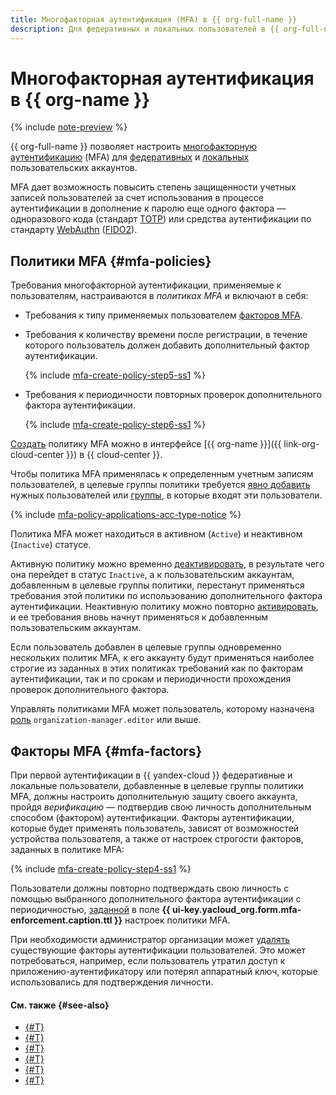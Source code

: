 ```yaml
---
title: Многофакторная аутентификация (MFA) в {{ org-full-name }}
description: Для федеративных и локальных пользователей в {{ org-full-name }} вы можете настроить MFA — многофакторную аутентификацию, позволяющую повысить уровень защищенности учетных записей таких пользователей.
---
```


# Многофакторная аутентификация в {{ org-name }}

{% include [note-preview](../../_includes/note-preview.md) %}

{{ org-full-name }} позволяет настроить [многофакторную аутентификацию](https://ru.wikipedia.org/wiki/Многофакторная_аутентификация) (MFA) для [федеративных](../../iam/concepts/users/accounts.md#saml-federation) и [локальных](../../iam/concepts/users/accounts.md#local) пользовательских аккаунтов.

MFA дает возможность повысить степень защищенности учетных записей пользователей за счет использования в процессе аутентификации в дополнение к паролю еще одного фактора — одноразового кода (стандарт [TOTP](https://ru.wikipedia.org/wiki/TOTP)) или средства аутентификации по стандарту [WebAuthn](https://en.wikipedia.org/wiki/WebAuthn) ([FIDO2](https://en.wikipedia.org/wiki/FIDO_Alliance#FIDO2)).

## Политики MFA {#mfa-policies}

Требования многофакторной аутентификации, применяемые к пользователям, настраиваются в _политиках MFA_ и включают в себя:
* Требования к типу применяемых пользователем [факторов MFA](#mfa-factors).
* Требования к количеству времени после регистрации, в течение которого пользователь должен добавить дополнительный фактор аутентификации.

    {% include [mfa-create-policy-step5-ss1](../../_includes/organization/mfa-create-policy-step5-ss1.md) %}

* Требования к периодичности повторных проверок дополнительного фактора аутентификации.

    {% include [mfa-create-policy-step6-ss1](../../_includes/organization/mfa-create-policy-step6-ss1.md) %}

[Создать](../operations/mfa/create-policy.md) политику MFA можно в интерфейсе [{{ org-name }}]({{ link-org-cloud-center }}) в {{ cloud-center }}.

Чтобы политика MFA применялась к определенным учетным записям пользователей, в целевые группы политики требуется [явно добавить](../operations/mfa/add-users.md) нужных пользователей или [группы](./groups.md), в которые входят эти пользователи.

{% include [mfa-policy-applications-acc-type-notice](../../_includes/organization/mfa-policy-applications-acc-type-notice.md) %}

Политика MFA может находиться в активном (`Active`) и неактивном (`Inactive`) статусе. 

Активную политику можно временно [деактивировать](../operations/mfa/deactivate-reactivate-policy.md#deactivate-policy), в результате чего она перейдет в статус `Inactive`, а к пользовательским аккаунтам, добавленным в целевые группы политики, перестанут применяться требования этой политики по использованию дополнительного фактора аутентификации. Неактивную политику можно повторно [активировать](../operations/mfa/deactivate-reactivate-policy.md#reactivate-policy), и ее требования вновь начнут применяться к добавленным пользовательским аккаунтам.

Если пользователь добавлен в целевые группы одновременно нескольких политик MFA, к его аккаунту будут применяться наиболее строгие из заданных в этих политиках требований как по факторам аутентификации, так и по срокам и периодичности прохождения проверок дополнительного фактора.

Управлять политиками MFA может пользователь, которому назначена [роль](../security/index.md#organization-manager-editor) `organization-manager.editor` или выше.

## Факторы MFA {#mfa-factors}

При первой аутентификации в {{ yandex-cloud }} федеративные и локальные пользователи, добавленные в целевые группы политики MFA, должны настроить дополнительную защиту своего аккаунта, пройдя _верификацию_ — подтвердив свою личность дополнительным способом (фактором) аутентификации. Факторы аутентификации, которые будет применять пользователь, зависят от возможностей устройства пользователя, а также от настроек строгости факторов, заданных в политике MFA:

{% include [mfa-create-policy-step4-ss1](../../_includes/organization/mfa-create-policy-step4-ss1.md) %}

Пользователи должны повторно подтверждать свою личность с помощью выбранного дополнительного фактора аутентификации с периодичностью, [заданной](../operations/mfa/create-policy.md) в поле **{{ ui-key.yacloud_org.form.mfa-enforcement.caption.ttl }}** настроек политики MFA.

При необходимости администратор организации может [удалять](../operations/mfa/manage-verification.md#remove-mfa-factor) существующие факторы аутентификации пользователей. Это может потребоваться, например, если пользователь утратил доступ к приложению-аутентификатору или потерял аппаратный ключ, которые использовались для подтверждения личности.

#### См. также {#see-also}

* [{#T}](../operations/mfa/create-policy.md)
* [{#T}](../operations/mfa/update-policy.md)
* [{#T}](../operations/mfa/add-users.md)
* [{#T}](../operations/mfa/deactivate-reactivate-policy.md)
* [{#T}](../operations/mfa/delete-policy.md)
* [{#T}](../operations/mfa/manage-verification.md)